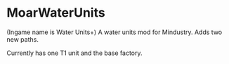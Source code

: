 # MoarWaterUnits
(Ingame name is Water Units+)
A water units mod for Mindustry. Adds two new paths.

Currently has one T1 unit and the base factory.
